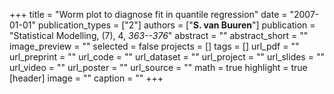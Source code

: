 +++
title = "Worm plot to diagnose fit in quantile regression"
date = "2007-01-01"
publication_types = ["2"]
authors = ["**S. van Buuren**"]
publication = "Statistical Modelling, (7), 4, _363--376_"
abstract = ""
abstract_short = ""
image_preview = ""
selected = false
projects = []
tags = []
url_pdf = ""
url_preprint = ""
url_code = ""
url_dataset = ""
url_project = ""
url_slides = ""
url_video = ""
url_poster = ""
url_source = ""
math = true
highlight = true
[header]
image = ""
caption = ""
+++
